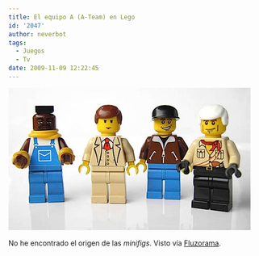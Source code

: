 ```yaml
---
title: El equipo A (A-Team) en Lego
id: '2047'
author: neverbot
tags:
  - Juegos
  - Tv
date: 2009-11-09 12:22:45
---
```


![200911091220.jpg](./el-equipo-a-a-team-en-lego/200911091220.jpg)

No he encontrado el origen de las _minifigs_. Visto vía [Fluzorama](http://fluzo.tumblr.com/post/221167195/thelegoteam).